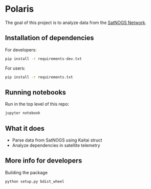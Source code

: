 Polaris
=======

The goal of this project is to analyze data from the [SatNOGS Network](https://network.satnogs.org/).

Installation of dependencies
----------------------------

For developers:
```bash
pip install -r requirements-dev.txt
```

For users:
```bash
pip install -r requirements.txt
```

Running notebooks
-----------------

Run in the top level of this repo:

```bash
jupyter notebook
```

What it does
------------

 * Parse data from SatNOGS using Kaitai struct
 * Analyze dependencies in satellite telemetry

More info for developers
-------------------------

Building the package
```bash
python setup.py bdist_wheel
```
